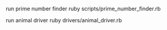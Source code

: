 run prime number finder
ruby scripts/prime_number_finder.rb

run animal driver
ruby drivers/animal_driver.rb